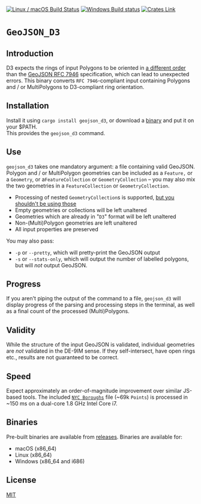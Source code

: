 [![Linux / macOS Build Status](https://travis-ci.org/urschrei/polylabel_cmd.svg?branch=master)](https://travis-ci.org/urschrei/geojson_d3) [![Windows Build status](https://ci.appveyor.com/api/projects/status/pue3tmorkpdc560r/branch/master?svg=true)](https://ci.appveyor.com/project/urschrei/geojson-d3/branch/master)
 [![Crates Link](https://img.shields.io/crates/v/geojson_d3.svg)](https://crates.io/crates/geojson_d3)
# `GeoJSON_D3`

## Introduction
D3 expects the rings of input Polygons to be oriented in [a different order](https://github.com/d3/d3-geo/pull/79) than the [GeoJSON RFC 7946](https://tools.ietf.org/html/rfc7946#section-3.1.6) specification, which can lead to unexpected errors. This binary converts `RFC 7946`-compliant input containing Polygons and / or MultiPolygons to D3-compliant ring orientation.

## Installation
Install it using `cargo install geojson_d3`, or download a [binary](#binaries) and put it on your $PATH.  
This provides the `geojson_d3` command.

## Use
`geojson_d3` takes one mandatory argument: a file containing valid GeoJSON. Polygon and / or MultiPolygon geometries can be included as a `Feature,` or a `Geometry`, or a`FeatureCollection` or `GeometryCollection` – you may also mix the two geometries in a `FeatureCollection` or `GeometryCollection`.

- Processing of nested `GeometryCollection`s is supported, [but you shouldn't be using those](https://tools.ietf.org/html/rfc7946#section-3.1.8)
- Empty geometries or collections will be left unaltered
- Geometries which are already in "`D3`" format will be left unaltered
- Non-(Multi)Polygon geometries are left unaltered
- All input properties are preserved

You may also pass:
- `-p` or `--pretty`, which will pretty-print the GeoJSON output
- `-s` or `--stats-only`, which will output the number of labelled polygons, but will *not* output GeoJSON.

## Progress
If you aren't piping the output of the command to a file, `geojson_d3` will display progress of the parsing and processing steps in the terminal, as well as a final count of the processed (Multi)Polygons.

## Validity
While the structure of the input GeoJSON is validated, individual geometries are *not* validated in the DE-9IM sense. If they self-intersect, have open rings etc., results are not guaranteed to be correct.

## Speed
Expect approximately an order-of-magnitude improvement over similar JS-based tools. The included [`NYC Boroughs`](boroughs.geojson) file (~69k `Points`) is processed in ~150 ms on a dual-core 1.8 GHz Intel Core i7.

## Binaries
Pre-built binaries are available from [releases](https://github.com/urschrei/geojson_d3/releases/latest). Binaries are available for:
- macOS (x86_64)
- Linux (x86_64)
- Windows (x86_64 and i686)

## License
[MIT](license.txt)
